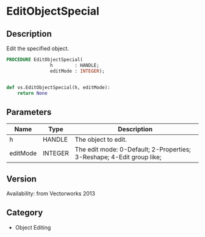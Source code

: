 # EditObjectSpecial

## Description
Edit the specified object.

```pascal
PROCEDURE EditObjectSpecial(
				h        : HANDLE;
				editMode : INTEGER);
```

```python

def vs.EditObjectSpecial(h, editMode):
    return None
```

## Parameters
|Name|Type|Description|
|---|---|---|
|h|HANDLE|The object to edit.|
|editMode|INTEGER|The edit mode: 0-Default; 2-Properties; 3-Reshape; 4-Edit group like;|

## Version
Availability: from Vectorworks 2013
## Category
* Object Editing

